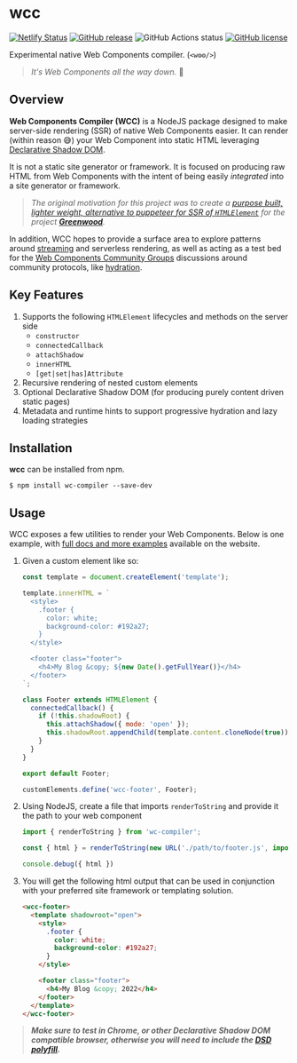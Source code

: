 # wcc

[![Netlify Status](https://api.netlify.com/api/v1/badges/e718eac2-b3bc-4986-8569-49706a430beb/deploy-status)](https://app.netlify.com/sites/merry-caramel-524e61/deploys)
[![GitHub release](https://img.shields.io/github/tag/thescientist13/wcc.svg)](https://github.com/thescientist13/wcc/tags)
![GitHub Actions status](https://github.com/thescientist13/wcc/workflows/Master%20Integration/badge.svg)
[![GitHub license](https://img.shields.io/badge/license-MIT-blue.svg)](https://raw.githubusercontent.com/thescientist13/wcc/master/LICENSE.md)

Experimental native Web Components compiler. (`<w⚙️⚙️/>`)

> _It's Web Components all the way down._  🐢

## Overview

**Web Components Compiler (WCC)** is a NodeJS package designed to make server-side rendering (SSR) of native Web Components easier.  It can render (within reason 😅) your Web Component into static HTML leveraging [Declarative Shadow DOM](https://web.dev/declarative-shadow-dom/).

It is not a static site generator or framework.  It is focused on producing raw HTML from Web Components with the intent of being easily _integrated_ into a site generator or framework.  

> _The original motivation for this project was to create a [purpose built, lighter weight, alternative to puppeteer for SSR of `HTMLElement`](https://github.com/ProjectEvergreen/greenwood/issues/926) for the project [**Greenwood**](https://www.greenwoodjs.io/)._

In addition, WCC hopes to provide a surface area to explore patterns around [streaming](https://github.com/thescientist13/wcc/issues/5) and serverless rendering, as well as acting as a test bed for the [Web Components Community Groups](https://github.com/webcomponents-cg) discussions around community protocols, like [hydration](https://github.com/thescientist13/wcc/issues/3). 

## Key Features

1. Supports the following `HTMLElement` lifecycles and methods on the server side
    - `constructor`
    - `connectedCallback`
    - `attachShadow`
    - `innerHTML`
    - `[get|set|has]Attribute`
1. Recursive rendering of nested custom elements
1. Optional Declarative Shadow DOM (for producing purely content driven static pages)
1. Metadata and runtime hints to support progressive hydration and lazy loading strategies

## Installation

**wcc** can be installed from npm.

```shell
$ npm install wc-compiler --save-dev
```

## Usage

WCC exposes a few utilities to render your Web Components.  Below is one example, with [full docs and more examples](https://wcc.greenwoodjs.io) available on the website.

1. Given a custom element like so:
    ```js
    const template = document.createElement('template');

    template.innerHTML = `
      <style>
        .footer {
          color: white;
          background-color: #192a27;
        }
      </style>

      <footer class="footer">
        <h4>My Blog &copy; ${new Date().getFullYear()}</h4>
      </footer>
    `;

    class Footer extends HTMLElement {
      connectedCallback() {
        if (!this.shadowRoot) {
          this.attachShadow({ mode: 'open' });
          this.shadowRoot.appendChild(template.content.cloneNode(true));
        }
      }
    }

    export default Footer;

    customElements.define('wcc-footer', Footer);
    ```

1. Using NodeJS, create a file that imports `renderToString` and provide it the path to your web component
    ```js
    import { renderToString } from 'wc-compiler';

    const { html } = renderToString(new URL('./path/to/footer.js', import.meta.url));

    console.debug({ html })
    ```

1. You will get the following html output that can be used in conjunction with your preferred site framework or templating solution.
    ```html
    <wcc-footer>
      <template shadowroot="open">
        <style>
          .footer {
            color: white;
            background-color: #192a27;
          }
        </style>

        <footer class="footer">
          <h4>My Blog &copy; 2022</h4>
        </footer>
      </template>
    </wcc-footer>
    ```


> _**Make sure to test in Chrome, or other Declarative Shadow DOM compatible browser, otherwise you will need to include the [DSD polyfill](https://web.dev/declarative-shadow-dom/#polyfill).**_